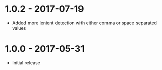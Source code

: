 # 1.0.2 - 2017-07-19
* Added more lenient detection with either comma or space separated values

# 1.0.0 - 2017-05-31
* Initial release
